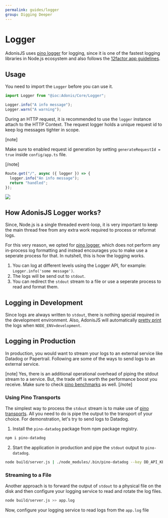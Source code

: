 ```yaml
---
permalink: guides/logger
group: Digging Deeper
---
```


# Logger

AdonisJS uses [pino logger](https://getpino.io/#/) for logging, since it is one of the fastest logging libraries in Node.js ecosystem and also follows the [12factor app guidelines](https://12factor.net).

## Usage

You need to import the `Logger` before you can use it.

```ts
import Logger from "@ioc:Adonis/Core/Logger";

Logger.info("A info message");
Logger.warn("A warning");
```

During an HTTP request, it is recommended to use the `logger` instance attach to the HTTP Context. The request logger holds a unique request id to keep log messages tighter in scope.

[note]

Make sure to enabled request id generation by setting `generateRequestId = true` inside `config/app.ts` file.

[/note]

```ts
Route.get("/", async ({ logger }) => {
  logger.info("An info message");
  return "handled";
});
```

![](https://res.cloudinary.com/adonis-js/image/upload/q_auto,w_700,f_auto,fl_lossy/v1592211987/adonisjs.com/http-logger.png)

## How AdonisJS Logger works?

Since, Node.js is a single threaded event-loop, it is very important to keep the main thread free from any extra work required to process or reformat logs.

For this very reason, we opted for [pino logger](http://getpino.io/#/), which does not perform any in-process log formatting and instead encourages you to make use a seperate process for that. In nutshell, this is how the logging works.

1. You can log at different levels using the Logger API, for example: `Logger.info('some message')`.
2. The logs will be send out to `stdout`.
3. You can redirect the `stdout` stream to a file or use a seperate process to read and format them.

## Logging in Development

Since logs are always written to `stdout`, there is nothing special required in the development environment. Also, AdonisJS will automatically [pretty print](https://github.com/pinojs/pino-pretty) the logs when `NODE_ENV=development`.

## Logging in Production

In production, you would want to stream your logs to an external service like Datadog or Papertrail. Following are some of the ways to send logs to an external service.

[note]
Yes, there is an additional operational overhead of piping the stdout stream to a service. But, the trade off is worth the performance boost you receive. Make sure to check [pino benchmarks](https://getpino.io/#/docs/benchmarks) as well.
[/note]

### Using Pino Transports

The simplest way to process the `stdout` stream is to make use of [pino transports](https://getpino.io/#/docs/transports). All you need to do is pipe the output to the transport of your choice. For demonstration, let's try to send logs to Datadog.

1. Install the `pino-datadog` package from npm package registry.

```sh
npm i pino-datadog
```

2. Start the application in production and pipe the `stdout` output to `pino-datadog`.

```sh
node build/server.js | ./node_modules/.bin/pino-datadog --key DD_API_KEY
```

### Streaming to a File

Another approach is to forward the output of `stdout` to a physical file on the disk and then configure your logging service to read and rotate the log files.

```sh
node build/server.js >> app.log
```

Now, configure your logging service to read logs from the `app.log` file
